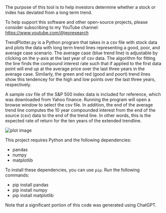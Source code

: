 The purpose of this tool is to help investors determine whether a stock or index has deviated from a long term trend.

To help support this software and other open-source projects, please consider subscribing to my YouTube channel: https://www.youtube.com/@jeoresearch

TrendPlotter.py is a Python program that takes in a csv file with stock data and plots the data with long term trend lines representing a good, poor, and average case scenario. The average case (blue trend line) is adjustable by clicking on the y-axis at the last year of csv data. The algorithm for fitting the line finds the compound interest rate such that if applied to the first data point will end up at the average price over the last three years in the average case. Similarly, the green and red (good and poort) trend lines show this tendencey for the high and low points over the last three years, respectively.  

A sample csv file of the S&P 500 index data is included for reference, which was downloaded from Yahoo finance. Running the program will open a browse window to select the csv file. In addition, the end of the average trend line computes the 10 year compounded interest from the end of the source (csv) data to the end of the trend line.  In other words, this is the expected rate of return for the ten years of the extended trendline. 

![plot image](https://github.com/NuncObdurat/financialtools/blob/main/Stock%20Analysis/MMM.png)

This project requires Python and the following dependencies:

- pandas
- numpy
- matplotlib

To install these dependencies, you can use `pip`. Run the following commands:

- pip install pandas
- pip install numpy
- pip install matplotlib

Note that a significant portion of this code was generated using ChatGPT.
